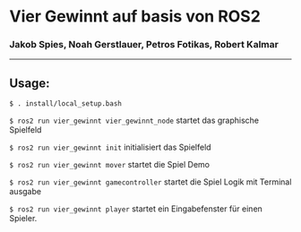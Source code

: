 # Vier Gewinnt auf basis von ROS2
### Jakob Spies, Noah Gerstlauer, Petros Fotikas, Robert Kalmar
------------
## Usage:
`$ . install/local_setup.bash`

`$ ros2 run vier_gewinnt vier_gewinnt_node` startet das graphische Spielfeld

`$ ros2 run vier_gewinnt init` initialisiert das Spielfeld

`$ ros2 run vier_gewinnt mover` startet die Spiel Demo

`$ ros2 run vier_gewinnt gamecontroller` startet die Spiel Logik mit Terminal ausgabe

`$ ros2 run vier_gewinnt player` startet ein Eingabefenster für einen Spieler.

